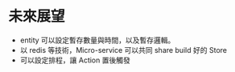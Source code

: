 # 未來展望

- entity 可以設定暫存數量與時間，以及暫存邏輯。
- 以 redis 等技術，Micro-service 可以共同 share build 好的 Store
- 可以設定排程，讓 Action 置後觸發
